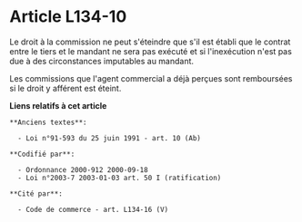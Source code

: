 # Article L134-10

Le droit à la commission ne peut s'éteindre que s'il est établi que le contrat entre le tiers et le mandant ne sera pas
exécuté et si l'inexécution n'est pas due à des circonstances imputables au mandant.

Les commissions que l'agent commercial a déjà perçues sont remboursées si le droit y afférent est éteint.

**Liens relatifs à cet article**

	**Anciens textes**:

	  - Loi n°91-593 du 25 juin 1991 - art. 10 (Ab)

	**Codifié par**:

	  - Ordonnance 2000-912 2000-09-18
	  - Loi n°2003-7 2003-01-03 art. 50 I (ratification)

	**Cité par**:

	  - Code de commerce - art. L134-16 (V)
